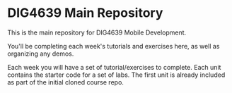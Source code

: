 # DIG4639 Main Repository

This is the main repository for DIG4639 Mobile Development.

You'll be completing each week's tutorials and exercises here, as well as organizing any demos.

Each week you will have a set of tutorial/exercises to complete. Each unit contains the starter code for a set of labs. The first unit is already included as part of the initial cloned course repo.